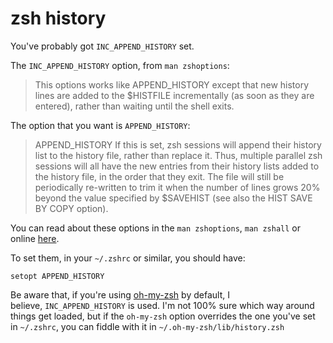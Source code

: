 # zsh history

You've probably got `INC_APPEND_HISTORY` set.

The `INC_APPEND_HISTORY` option, from `man zshoptions`:

> This options works like APPEND\_HISTORY except that new history lines are added to the $HISTFILE incrementally (as soon as they are entered), rather than waiting until the shell exits.

The option that you want is `APPEND_HISTORY`:

> APPEND\_HISTORY If this is set, zsh sessions will append their history list to the history file, rather than replace it. Thus, multiple parallel zsh sessions will all have the new entries from their history lists added to the history file, in the order that they exit. The file will still be periodically re-written to trim it when the number of lines grows 20% beyond the value specified by $SAVEHIST (see also the HIST SAVE BY COPY option).

You can read about these options in the `man zshoptions`, `man zshall` or online [here](http://linux.die.net/man/1/zshoptions).

To set them, in your `~/.zshrc` or similar, you should have:

    setopt APPEND_HISTORY

Be aware that, if you're using [oh-my-zsh](https://github.com/robbyrussell/oh-my-zsh) by default, I believe, `INC_APPEND_HISTORY` is used. I'm not 100% sure which way around things get loaded, but if the `oh-my-zsh` option overrides the one you've set in `~/.zshrc`, you can fiddle with it in `~/.oh-my-zsh/lib/history.zsh`
